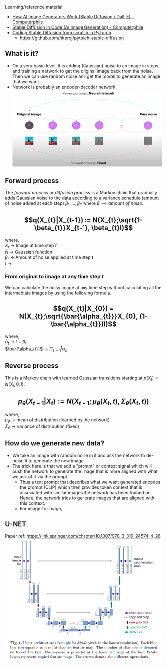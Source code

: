 Learning/reference material:
- [How AI Image Generators Work (Stable Diffusion / Dall-E) - Computerphile](https://youtu.be/1CIpzeNxIhU?si=MBZ41RuibauenPCx)
- [Stable Diffusion in Code (AI Image Generation) - Computerphile](https://youtu.be/-lz30by8-sU?si=xJOrGS1gSXrzrIFi)
- [Coding Stable Diffusion from scratch in PyTorch](https://youtu.be/ZBKpAp_6TGI?si=MEI4zlu1xD0e02IY)
	- https://github.com/hkproj/pytorch-stable-diffusion
## What is it?
- On a very basic level, it is adding (Gaussian) noise to an image in steps and training a network to get the original image back from the noise. Then we can use random noise and get the model to generate an image that we want.
- Network is probably an encoder-decoder network.
  ![StableDiffusionProcessRepresentation_Simple.png](https://github.com/sprince0031/UL_Masters/blob/85d5a6f6636beff10cca8fad55b6e97796a1180c/Project/Images/StableDiffusionProcessRepresentation_Simple.png)

## Forward process
The _forward process_ or _diffusion process_ is a Markov chain that gradually adds Gaussian noise to the data according to a variance schedule (amount of noise added at each step) $\beta_{1}, ... ,\beta_{T}$ where $\beta \implies amount\ of\ noise$.

## $$q(X_{t}|X_{t-1}) := N(X_{t};\sqrt{1-\beta_{t}}X_{t-1}, \beta_{t}I)$$
where,  
	$X_{t}$ -> Image at time step $t$  
	$N$  -> Gaussian function  
	$\beta_{t}$  -> Amount of noise applied at time step $t$  
	$I$   ->   

### From original to image at any time step $t$
We can calculate the noisy image at any time step without calculating all the intermediate images by using the following formula.
## $$q(X_{t}|X_{0}) = N(X_{t};\sqrt{\bar{\alpha_{t}}}X_{0}, (1-\bar{\alpha_{t}})I)$$
where,  
	$\alpha_{t}$ -> $1-\beta_{t}$  
	$\bar{\alpha_{t}}$ -> $\Pi_{s=1}^t \alpha_{s}$  

## Reverse process
This is a Markov chain with learned Gaussian transitions starting at $p(X_{t}) = N(X_{t}; 0, I)$.
## $$p_{\theta}(X_{t-1}|X_{t}) := N(X_{t-1}; \mu_{\theta}(X_{t}, t), \Sigma_{\theta}(X_{t}, t))$$
where,  
	$\mu_{\theta}$ -> mean of distribution (learned by the network)  
	$\Sigma_{\theta}$ -> variance of distribution (fixed)  

## How do we generate new data?
- We take an image with random noise in it and ask the network to de-noise it to generate the new image.
- The trick here is that we add a "prompt" or context signal which will push the network to generate the image that is more aligned with what we ask of it via the prompt.
	- Thus a text prompt that describes what we want generated encodes the prompt (CLIP) which then provides token context that is associated with similar images the network has been trained on. Hence, the network tries to generate images that are aligned with this context.
	- For image-to-image, 

## U-NET
Paper ref: https://link.springer.com/chapter/10.1007/978-3-319-24574-4_28
![U-NET_Architecture.png](https://github.com/sprince0031/UL_Masters/blob/85d5a6f6636beff10cca8fad55b6e97796a1180c/Project/Images/U-NET_Architecture.png)
